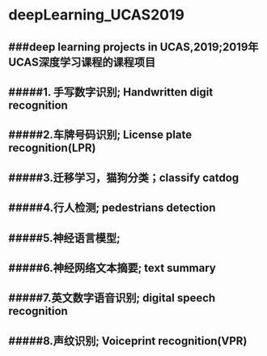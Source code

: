 # deepLearning_UCAS2019
###deep learning projects in UCAS,2019;2019年UCAS深度学习课程的课程项目
-------------------------------------------
#####1. 手写数字识别; Handwritten digit recognition
--------------------------------------------
#####2.车牌号码识别;  License plate recognition(LPR)
--------------------------------------------
#####3.迁移学习，猫狗分类；classify catdog
--------------------------------------------
#####4.行人检测; pedestrians detection
---------------------------------------
#####5.神经语言模型;
--------------------------------
#####6.神经网络文本摘要; text summary
-------------------------------------
#####7.英文数字语音识别; digital speech recognition
------------------------------------------
#####8.声纹识别; Voiceprint recognition(VPR)
--------------------------------------
